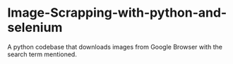 # Image-Scrapping-with-python-and-selenium
A python codebase that downloads images from Google Browser with the search term mentioned.

